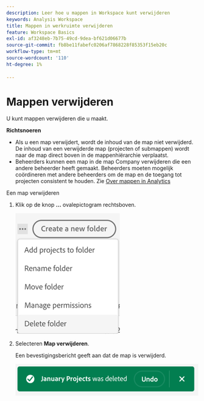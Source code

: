 ```yaml
---
description: Leer hoe u mappen in Workspace kunt verwijderen
keywords: Analysis Workspace
title: Mappen in werkruimte verwijderen
feature: Workspace Basics
exl-id: af3248eb-7b75-49cd-9dea-bf621d06677b
source-git-commit: fb8be11fabefc0206af7868228f85353f15eb20c
workflow-type: tm+mt
source-wordcount: '110'
ht-degree: 1%

---
```


# Mappen verwijderen

U kunt mappen verwijderen die u maakt.

**Richtsnoeren**

* Als u een map verwijdert, wordt de inhoud van de map niet verwijderd. De inhoud van een verwijderde map (projecten of submappen) wordt naar de map direct boven in de mappenhiërarchie verplaatst.
* Beheerders kunnen een map in de map Company verwijderen die een andere beheerder heeft gemaakt. Beheerders moeten mogelijk coördineren met andere beheerders om de map en de toegang tot projecten consistent te houden. Zie [Over mappen in Analytics](/help/analyze/analysis-workspace/build-workspace-project/workspace-folders/about-folders.md)

Een map verwijderen

1. Klik op de knop **...** ovalepictogram rechtsboven.

   ![](/help/analyze/analysis-workspace/build-workspace-project/assets/select-delete-folder.png)

2. Selecteren **Map verwijderen**.

   Een bevestigingsbericht geeft aan dat de map is verwijderd.

   ![](/help/analyze/analysis-workspace/build-workspace-project/assets/deleted-folder.png)
